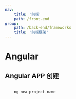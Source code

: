 ```yaml
---
nav:
    title: '前端'
    path: /front-end
group:
    path: /back-end/frameworks
    title: '前端框架'
---
```


# Angular

## Angular APP 创建

<code>
    ng new project-name
</code>